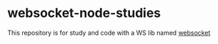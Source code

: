 # websocket-node-studies

This repository is for study and code with a WS lib named [websocket](https://www.npmjs.com/package/websocket)
